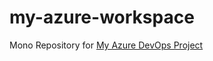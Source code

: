 # my-azure-workspace
Mono Repository for [My Azure DevOps Project](https://dev.azure.com/rswarnka/My-Azure-Workspace/) 
